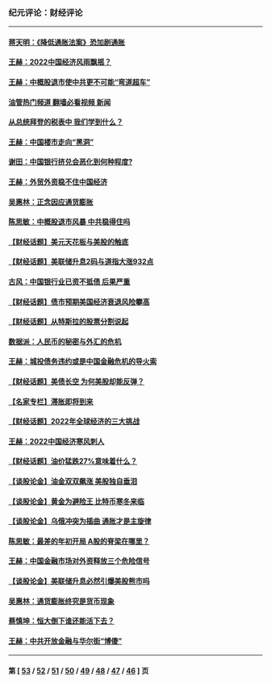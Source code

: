 ### 纪元评论：财经评论
---
#### [蒋天明：《降低通胀法案》恐加剧通胀](../../pages/nsc1026/n13806996.md?10230330) 
#### [王赫：2022中国经济风雨飘摇？](../../pages/nsc1026/n13803207.md?10230330) 
#### [王赫：中概股退市使中共更不可能“弯道超车”](../../pages/nsc1026/n13802858.md?10230330) 
#### [油管热门频道 翻墙必看视频 新闻](ok?10230330)
#### [从总统拜登的税表中 我们学到什么？](../../pages/nsc1026/n13773081.md?10230330) 
#### [王赫：中国楼市走向“黑洞”](../../pages/nsc1026/n13770647.md?10230330) 
#### [谢田：中国银行挤兑会恶化到何种程度?](../../pages/nsc1026/n13766965.md?10230330) 
#### [王赫：外贸外资稳不住中国经济](../../pages/nsc1026/n13753933.md?10230330) 
#### [吴惠林：正念因应通货膨胀](../../pages/nsc1026/n13750350.md?10230330) 
#### [陈思敏：中概股退市风暴 中共稳得住吗](../../pages/nsc1026/n13738978.md?10230330) 
#### [【财经话题】美元天花板与美股的触底](../../pages/nsc1026/n13736495.md?10230330) 
#### [【财经话题】美联储升息2码与道指大涨932点](../../pages/nsc1026/n13727377.md?10230330) 
#### [古风：中国银行业已资不抵债 后果严重](../../pages/nsc1026/n13726111.md?10230330) 
#### [【财经话题】债市预期美国经济衰退风险攀高](../../pages/nsc1026/n13698043.md?10230330) 
#### [【财经话题】从特斯拉的股票分割说起](../../pages/nsc1026/n13679733.md?10230330) 
#### [数据派：人民币的秘密与外汇的危机](../../pages/nsc1026/n13667092.md?10230330) 
#### [王赫：城投债务违约或是中国金融危机的导火索](../../pages/nsc1026/n13665322.md?10230330) 
#### [【财经话题】美债长空 为何美股却能反弹？](../../pages/nsc1026/n13665895.md?10230330) 
#### [【名家专栏】滞胀即将到来](../../pages/nsc1026/n13658171.md?10230330) 
#### [【财经话题】2022年全球经济的三大挑战](../../pages/nsc1026/n13654423.md?10230330) 
#### [王赫：2022中国经济寒风刺人](../../pages/nsc1026/n13651403.md?10230330) 
#### [【财经话题】油价猛跌27%意味着什么？](../../pages/nsc1026/n13648767.md?10230330) 
#### [【谈股论金】油金双双飙涨 美股独自垂泪](../../pages/nsc1026/n13631742.md?10230330) 
#### [【谈股论金】黄金为避险王 比特币寒冬来临](../../pages/nsc1026/n13600406.md?10230330) 
#### [【谈股论金】乌俄冲突为插曲 通胀才是主旋律](../../pages/nsc1026/n13576797.md?10230330) 
#### [陈思敏：最差的年初开局 A股的脊梁在哪里？](../../pages/nsc1026/n13558359.md?10230330) 
#### [王赫：中国金融市场对外资释放三个危险信号](../../pages/nsc1026/n13546389.md?10230330) 
#### [【谈股论金】美联储升息必然引爆美股熊市吗](../../pages/nsc1026/n13519194.md?10230330) 
#### [吴惠林：通货膨胀终究是货币现象](../../pages/nsc1026/n13512979.md?10230330) 
#### [蔡慎坤：恒大倒下谁还能活下去？](../../pages/nsc1026/n13501831.md?10230330) 
#### [王赫：中共开放金融与华尔街“博傻”](../../pages/nsc1026/n13501138.md?10230330) 

---
#### 第 [ [53](./53.md?10230330) / [52](./52.md?10230330) / [51](./51.md?10230330) / [50](./50.md?10230330) / [49](./49.md?10230330) / [48](./48.md?10230330) / [47](./47.md?10230330) / [46](./46.md?10230330) ] 页
